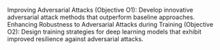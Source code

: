Improving Adversarial Attacks (Objective O1): Develop innovative adversarial attack methods that outperform baseline approaches.
Enhancing Robustness to Adversarial Attacks during Training (Objective O2): Design training strategies for deep learning models that exhibit improved resilience against adversarial attacks.
